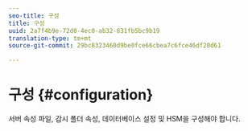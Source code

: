 ```yaml
---
seo-title: 구성
title: 구성
uuid: 2a7f4b9e-72d0-4ec0-ab32-831fb5bc9b19
translation-type: tm+mt
source-git-commit: 29bc8323460d9be0fce66cbea7c6fce46df20d61

---
```



# 구성 {#configuration}

서버 속성 파일, 감시 폴더 속성, 데이터베이스 설정 및 HSM을 구성해야 합니다.
